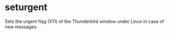 seturgent
=========

Sets the urgent flag (X11) of the Thunderbird window under Linux in case of new messages.